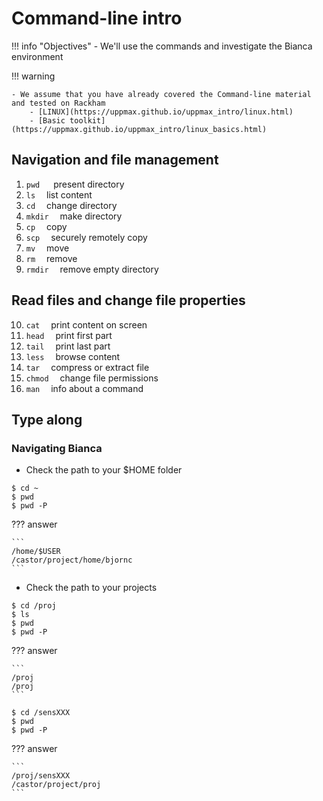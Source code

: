 # Command-line intro

!!! info "Objectives"
    - We'll use the commands and investigate the Bianca environment

!!! warning

    - We assume that you have already covered the Command-line material and tested on Rackham
        - [LINUX](https://uppmax.github.io/uppmax_intro/linux.html)
        - [Basic toolkit](https://uppmax.github.io/uppmax_intro/linux_basics.html)
       
## Navigation and file management

1. `pwd`  &emsp; present directory
1. `ls`  &emsp;list content
1. `cd`  &emsp;change directory
1. `mkdir`  &emsp;make directory
1. `cp`  &emsp;copy
1. `scp`  &emsp;securely remotely copy
1. `mv`  &emsp;move
1. `rm`  &emsp;remove
1. `rmdir`  &emsp;remove empty directory

## Read files and change file properties

10. `cat`  &emsp;print content on screen
11. `head`  &emsp;print first part
12. `tail`  &emsp;print last part
13. `less`  &emsp;browse content
14. `tar`  &emsp;compress or extract file
15. `chmod`  &emsp;change file permissions
16. `man`  &emsp;info about a command

## Type along

### Navigating Bianca

- Check the path to your $HOME folder

```
$ cd ~
$ pwd
$ pwd -P
```

??? answer

    ```
    /home/$USER
    /castor/project/home/bjornc
    ```

- Check the path to your projects

```
$ cd /proj
$ ls
$ pwd
$ pwd -P
```

??? answer

    ```
    /proj
    /proj
    ```

```
$ cd /sensXXX
$ pwd
$ pwd -P
```

??? answer

    ```
    /proj/sensXXX
    /castor/project/proj
    ```

